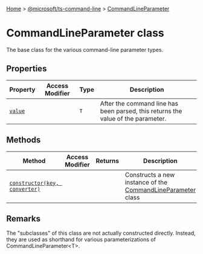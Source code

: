 [Home](./index) &gt; [@microsoft/ts-command-line](ts-command-line.md) &gt; [CommandLineParameter](ts-command-line.commandlineparameter.md)

# CommandLineParameter class

The base class for the various command-line parameter types.

## Properties

|  Property | Access Modifier | Type | Description |
|  --- | --- | --- | --- |
|  [`value`](ts-command-line.commandlineparameter.value.md) |  | `T` | After the command line has been parsed, this returns the value of the parameter. |

## Methods

|  Method | Access Modifier | Returns | Description |
|  --- | --- | --- | --- |
|  [`constructor(key, converter)`](ts-command-line.commandlineparameter.constructor.md) |  |  | Constructs a new instance of the [CommandLineParameter](ts-command-line.commandlineparameter.md) class |

## Remarks

The "subclasses" of this class are not actually constructed directly. Instead, they are used as shorthand for various parameterizations of CommandLineParameter&lt;T&gt;.
